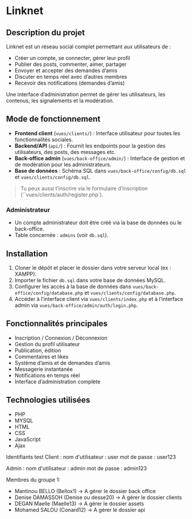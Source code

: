 # Linknet

## Description du projet

Linknet est un réseau social complet permettant aux utilisateurs de :
- Créer un compte, se connecter, gérer leur profil
- Publier des posts, commenter, aimer, partager
- Envoyer et accepter des demandes d’amis
- Discuter en temps réel avec d’autres membres
- Recevoir des notifications (demandes d’amis)

Une interface d’administration permet de gérer les utilisateurs, les contenus, les signalements et la modération.

## Mode de fonctionnement

- **Frontend client** (`vues/clients/`) : Interface utilisateur pour toutes les fonctionnalités sociales.
- **Backend/API** (`api/`) : Fournit les endpoints pour la gestion des utilisateurs, des posts, des messages etc.
- **Back-office admin** (`vues/back-office/admin/`) : Interface de gestion et de modération pour les administrateurs.
- **Base de données** : Schéma SQL dans `vues/back-office/config/db.sql` et `vues/clients/config/db.sql`.



> Tu peux aussi t’inscrire via le formulaire d’inscription (``vues/clients/auth/register.php`).

### Administrateur
- Un compte administrateur doit être créé via la base de données ou le back-office.
- Table concernée : `admins` (voir `db.sql`).


## Installation

1. Cloner le dépôt et placer le dossier dans votre serveur local (ex : XAMPP).
2. Importer le fichier `db.sql` dans votre base de données MySQL.
3. Configurer les accès à la base de données dans `vues/back-office/config/database.php` et `vues/clients/config/database.php`.
4. Accéder à l’interface client via `vues/clients/index.php` et à l’interface admin via `vues/back-office/admin/auth/login.php`.

## Fonctionnalités principales

- Inscription / Connexion / Déconnexion
- Gestion du profil utilisateur
- Publication, édition 
- Commentaires et likes
- Système d’amis et de demandes d’amis
- Messagerie instantanée
- Notifications en temps réel
- Interface d’administration complète

## Technologies utilisées
  - PHP
  - MYSQL
  - HTML 
  - CSS
  - JavaScript
  - Ajax

Identifiants test
Client : 
nom d'utilisateur : user
mot de passe : user123

Admin  : 
nom d'utilisateur : admin
mot de passe : admin123



Membres du groupe 1:
- Mantinou  BELLO (Bellox1) -> A gérer le dossier back office
- Denise DAMASSOH (Denise ou desse20) -> A gérer le dossier clients 
- DEGAN Maelle    (Maelle13) -> A gérer le dossier assets
- Mohamed SALOU (Conard12)  -> A gérer le dossier api
